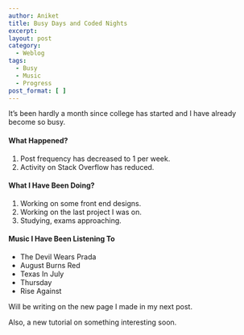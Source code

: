 ```yaml
---
author: Aniket
title: Busy Days and Coded Nights
excerpt:
layout: post
category:
  - Weblog
tags:
  - Busy
  - Music
  - Progress
post_format: [ ]
---
```

It’s been hardly a month since college has started and I have already become so busy.

#### What Happened?

1.  Post frequency has decreased to 1 per week.
2.  Activity on Stack Overflow has reduced.

#### What I Have Been Doing?

1.  Working on some front end designs.
2.  Working on the last project I was on.
3.  Studying, exams approaching.

#### Music I Have Been Listening To

*   The Devil Wears Prada
*   August Burns Red
*   Texas In July
*   Thursday
*   Rise Against

Will be writing on the new page I made in my next post.

Also, a new tutorial on something interesting soon.